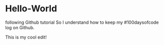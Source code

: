# Hello-World
following Github tutorial 
So I understand how to keep my #100daysofcode log on Github. 

This is my cool edit!
